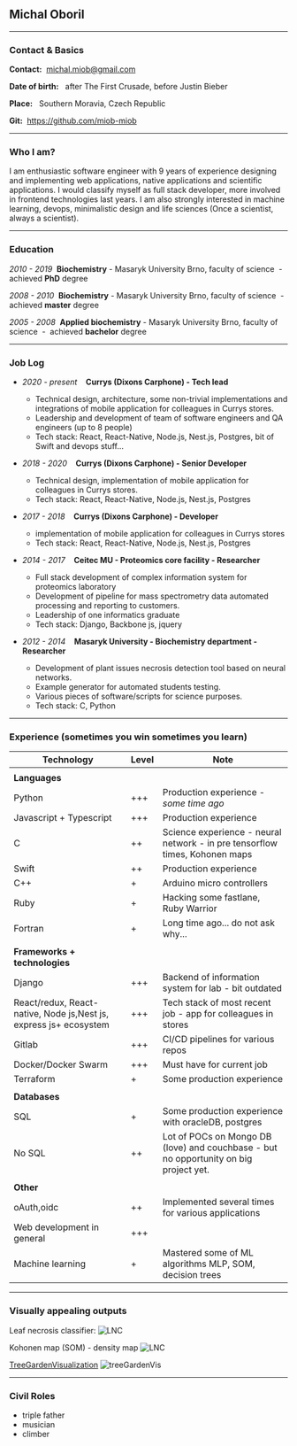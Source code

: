 
## Michal Oboril 
___

### Contact & Basics

**Contact:** &nbsp;michal.miob@gmail.com

**Date of birth:** &nbsp; after The First Crusade, before Justin Bieber

**Place:** &nbsp; Southern Moravia, Czech Republic

**Git:** &nbsp;https://github.com/miob-miob


---

### Who I am?

I am enthusiastic software engineer with 9 years of experience designing and 
implementing web applications, native applications and scientific applications. 
I would classify myself as full stack developer, more involved in frontend technologies last years.
I am also strongly interested in machine learning, devops, minimalistic design and life sciences (Once a scientist, always a scientist).

---

### Education

*2010 - 2019* &nbsp;**Biochemistry** - Masaryk University Brno, faculty of science &nbsp;-&nbsp; achieved **PhD** degree


*2008 - 2010* &nbsp;**Biochemistry** - Masaryk University Brno, faculty of science  &nbsp;-&nbsp; achieved **master** degree


*2005 - 2008* &nbsp;**Applied biochemistry** - Masaryk University Brno, faculty of science  &nbsp;-&nbsp; achieved **bachelor** degree

---

### Job Log

* *2020 - present* &nbsp;&nbsp;  **Currys (Dixons Carphone) - Tech lead** 
    * Technical design, architecture, some non-trivial implementations and integrations of mobile application for colleagues in Currys stores.
    * Leadership and development of team of software engineers and QA engineers (up to 8 people) 
    * Tech stack: React, React-Native, Node.js, Nest.js, Postgres, bit of Swift and devops stuff...
  

* *2018 - 2020* &nbsp;&nbsp; **Currys (Dixons Carphone) - Senior Developer** 
  * Technical design, implementation of mobile application for colleagues in Currys stores.
  * Tech stack: React, React-Native, Node.js, Nest.js, Postgres
  

* *2017 - 2018* &nbsp;&nbsp; **Currys (Dixons Carphone) - Developer**
  * implementation of mobile application for colleagues in Currys stores
  * Tech stack: React, React-Native, Node.js, Nest.js, Postgres
  

* *2014 - 2017* &nbsp;&nbsp;  **Ceitec MU - Proteomics core facility - Researcher**
  * Full stack development of complex information system for proteomics laboratory
  * Development of pipeline for mass spectrometry data automated processing and reporting to customers.
  * Leadership of one informatics graduate
  * Tech stack: Django, Backbone js, jquery
  

* *2012 - 2014* &nbsp;&nbsp;  **Masaryk University - Biochemistry department - Researcher**
  * Development of plant issues necrosis detection tool based on neural networks.
  * Example generator for automated students testing.
  * Various pieces of software/scripts for science purposes. 
  * Tech stack: C, Python
  

---

### Experience (sometimes you win sometimes you learn)




|Technology|Level|Note|
|---|---|---|
||||
|**Languages**|
|Python| +++ |Production experience - *some time ago* |
|Javascript + Typescript| +++ | Production experience|
|C|++| Science experience - neural network - in pre tensorflow times, Kohonen maps|
|Swift|++| Production experience|
|C++|+|Arduino micro controllers|
|Ruby|+|Hacking some fastlane, Ruby Warrior |
|Fortran|+ | Long time ago... do not ask why... |
||||
|**Frameworks + technologies**|||
|Django|+++|Backend of information system for lab - bit outdated|
|React/redux, React-native, Node js,Nest js, express js+ ecosystem|+++|Tech stack of most recent job - app for colleagues in stores|
|Gitlab|+++|CI/CD pipelines for various repos|
|Docker/Docker Swarm|+++| Must have for current job|
|Terraform|+|Some production experience|
|||
|**Databases**|||
|SQL|+|Some production experience with oracleDB, postgres|
|No SQL|++|Lot of POCs on Mongo DB (love) and couchbase - but no opportunity on big project yet.|
||||
|**Other**|||
|oAuth,oidc|++|Implemented several times for various applications|
|Web development in general|+++||
|Machine learning|+|Mastered some of ML algorithms MLP, SOM, decision trees|

---

### Visually appealing outputs

Leaf necrosis classifier:
![LNC](./images/lnc.png)

Kohonen map (SOM) - density map
![LNC](./images/som.png)

[TreeGardenVisualization](https://github.com/miob-miob/treeGardenVisualization)
![treeGardenVis](./images/TreeGardenVisualization.png)


---


### Civil Roles

* triple father
* musician
* climber









